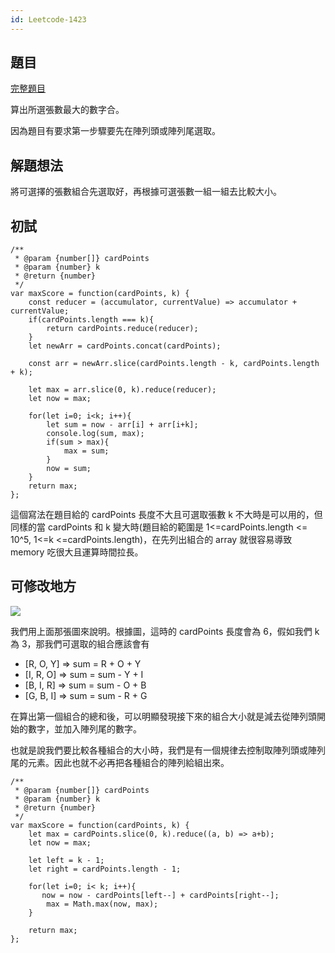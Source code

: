 ```yaml
---
id: Leetcode-1423
---
```


## 題目

[完整題目](https://leetcode.com/problems/maximum-points-you-can-obtain-from-cards/)

算出所選張數最大的數字合。

因為題目有要求第一步驟要先在陣列頭或陣列尾選取。

## 解題想法

將可選擇的張數組合先選取好，再根據可選張數一組一組去比較大小。

## 初試

```javascript=
/**
 * @param {number[]} cardPoints
 * @param {number} k
 * @return {number}
 */
var maxScore = function(cardPoints, k) {
    const reducer = (accumulator, currentValue) => accumulator + currentValue;
    if(cardPoints.length === k){
        return cardPoints.reduce(reducer);
    }
    let newArr = cardPoints.concat(cardPoints);

    const arr = newArr.slice(cardPoints.length - k, cardPoints.length + k);

    let max = arr.slice(0, k).reduce(reducer);
    let now = max;

    for(let i=0; i<k; i++){
        let sum = now - arr[i] + arr[i+k];
        console.log(sum, max);
        if(sum > max){
            max = sum;
        }
        now = sum;
    }
    return max;
};
```

這個寫法在題目給的 cardPoints 長度不大且可選取張數 k 不大時是可以用的，但同樣的當 cardPoints 和 k 變大時(題目給的範圍是 1<=cardPoints.length <= 10^5, 1<=k <=cardPoints.length)，在先列出組合的 array 就很容易導致 memory 吃很大且運算時間拉長。

## 可修改地方

![](/img/tutorial/Leetcode/1423/1.JPG)

我們用上面那張圖來說明。根據圖，這時的 cardPoints 長度會為 6，假如我們 k 為 3，那我們可選取的組合應該會有

- [R, O, Y] => sum = R + O + Y
- [I, R, O] => sum = sum - Y + I
- [B, I, R] => sum = sum - O + B
- [G, B, I] => sum = sum - R + G

在算出第一個組合的總和後，可以明顯發現接下來的組合大小就是減去從陣列頭開始的數字，並加入陣列尾的數字。

也就是說我們要比較各種組合的大小時，我們是有一個規律去控制取陣列頭或陣列尾的元素。因此也就不必再把各種組合的陣列給組出來。

```javascript=
/**
 * @param {number[]} cardPoints
 * @param {number} k
 * @return {number}
 */
var maxScore = function(cardPoints, k) {
    let max = cardPoints.slice(0, k).reduce((a, b) => a+b);
    let now = max;

    let left = k - 1;
    let right = cardPoints.length - 1;

    for(let i=0; i< k; i++){
       now = now - cardPoints[left--] + cardPoints[right--];
        max = Math.max(now, max);
    }

    return max;
};
```
